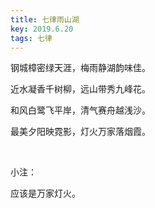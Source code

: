```yaml
---
title: 七律雨山湖
key: 2019.6.20
tags: 七律
---
```


钢城樟密绿天涯，梅雨静湖韵味佳。

近水凝香千树柳，远山带秀九峰花。

和风白鹭飞平岸，清气赛舟越浅沙。

最美夕阳映霓影，灯火万家落烟霞。

</br>

小注：

应该是万家灯火。

</br>

